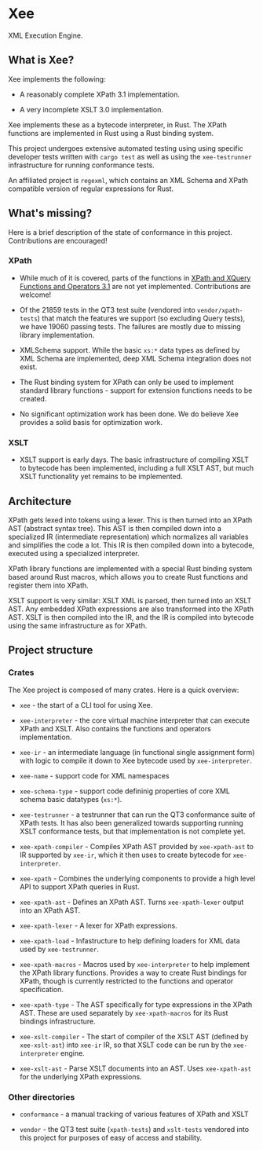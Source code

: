 # Xee

XML Execution Engine.

## What is Xee?

Xee implements the following:

- A reasonably complete XPath 3.1 implementation.

- A very incomplete XSLT 3.0 implementation.

Xee implements these as a bytecode interpreter, in Rust. The XPath functions
are implemented in Rust using a Rust binding system.

This project undergoes extensive automated testing using using specific
developer tests written with `cargo test` as well as using the `xee-testrunner`
infrastructure for running conformance tests.

An affiliated project is `regexml`, which contains an XML Schema and XPath
compatible version of regular expressions for Rust.

## What's missing?

Here is a brief description of the state of conformance in this project.
Contributions are encouraged!

### XPath

- While much of it is covered, parts of the functions in [XPath and XQuery
  Functions and Operators 3.1](https://www.w3.org/TR/xpath-functions-31/) are
  not yet implemented. Contributions are welcome!

- Of the 21859 tests in the QT3 test suite (vendored into `vendor/xpath-tests`)
  that match the features we support (so excluding Query tests), we have 19060
  passing tests. The failures are mostly due to missing library implementation.

- XMLSchema support. While the basic `xs:*` data types as defined by XML Schema
  are implemented, deep XML Schema integration does not exist.

- The Rust binding system for XPath can only be used to implement standard
  library functions - support for extension functions needs to be created.

- No significant optimization work has been done. We do believe Xee provides a
  solid basis for optimization work.

### XSLT

- XSLT support is early days. The basic infrastructure of compiling XSLT
  to bytecode has been implemented, including a full XSLT AST, but much XSLT
  functionality yet remains to be implemented.

## Architecture

XPath gets lexed into tokens using a lexer. This is then turned into an XPath
AST (abstract syntax tree). This AST is then compiled down into a specialized
IR (intermediate representation) which normalizes all variables and simplifies
the code a lot. This IR is then compiled down into a bytecode, executed using a
specialized interpreter.

XPath library functions are implemented with a special Rust binding system based
around Rust macros, which allows you to create Rust functions and register them
into XPath.

XSLT support is very similar: XSLT XML is parsed, then turned into an XSLT AST.
Any embedded XPath expressions are also transformed into the XPath AST. XSLT is
then compiled into the IR, and the IR is compiled into bytecode using the same
infrastructure as for XPath.

## Project structure

### Crates

The Xee project is composed of many crates. Here is a quick overview:

- `xee` - the start of a CLI tool for using Xee.

- `xee-interpreter` - the core virtual machine interpreter that can execute XPath and
  XSLT. Also contains the functions and operators implementation.

- `xee-ir` - an intermediate language (in functional single assignment form)
  with logic to compile it down to Xee bytecode used by `xee-interpreter`.

- `xee-name` - support code for XML namespaces

- `xee-schema-type` - support code defininig properties of core XML schema
  basic datatypes (`xs:*`).

- `xee-testrunner` - a testrunner that can run the QT3 conformance suite of
  XPath tests. It has also been generalized towards supporting running XSLT
  conformance tests, but that implementation is not complete yet.

- `xee-xpath-compiler` - Compiles XPath AST provided by `xee-xpath-ast` to
  IR supported by `xee-ir`, which it then uses to create bytecode for
  `xee-interpreter`.

- `xee-xpath` - Combines the underlying components to provide a high level API
  to support XPath queries in Rust.

- `xee-xpath-ast` - Defines an XPath AST. Turns `xee-xpath-lexer` output into
  an XPath AST.

- `xee-xpath-lexer` - A lexer for XPath expressions.

- `xee-xpath-load` - Infastructure to help defining loaders for XML data used
  by `xee-testrunner`.

- `xee-xpath-macros` - Macros used by `xee-interpreter` to help implement the
  XPath library functions. Provides a way to create Rust bindings for XPath,
  though is currently restricted to the functions and operator specification.

- `xee-xpath-type` - The AST specifically for type expressions in the XPath
  AST. These are used separately by `xee-xpath-macros` for its Rust bindings
  infrastructure.

- `xee-xslt-compiler` - The start of compiler of the XSLT AST (defined by
  `xee-xslt-ast`) into `xee-ir` IR, so that XSLT code can be run by the
  `xee-interpreter` engine.

- `xee-xslt-ast` - Parse XSLT documents into an AST. Uses `xee-xpath-ast` for
  the underlying XPath expressions.

### Other directories

- `conformance` - a manual tracking of various features of XPath and XSLT

- `vendor` - the QT3 test suite (`xpath-tests`) and `xslt-tests` vendored into
  this project for purposes of easy of access and stability.
